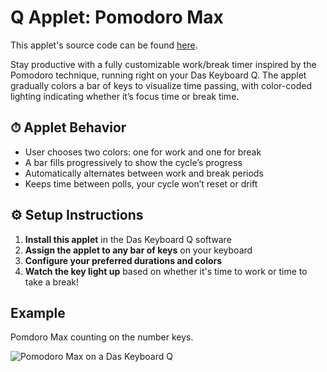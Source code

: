 # Q Applet: Pomodoro Max

This applet's source code can be found [here](https://github.com/daskeyboard/daskeyboard-applet--pomodoro-max).

Stay productive with a fully customizable work/break timer inspired by the Pomodoro technique, running right on your Das Keyboard Q.
The applet gradually colors a bar of keys to visualize time passing, with color-coded lighting indicating whether it’s focus time or break time.

## ⏱ Applet Behavior

- User chooses two colors: one for work and one for break
- A bar fills progressively to show the cycle’s progress
- Automatically alternates between work and break periods
- Keeps time between polls, your cycle won’t reset or drift

## ⚙️ Setup Instructions

1. **Install this applet** in the Das Keyboard Q software
2. **Assign the applet to any bar of keys** on your keyboard
3. **Configure your preferred durations and colors**
4. **Watch the key light up** based on whether it's time to work or time to take a break!

## Example

Pomdoro Max counting on the number keys.

![Pomodoro Max on a Das Keyboard Q](assets/image.png "Pomodoro Max")
